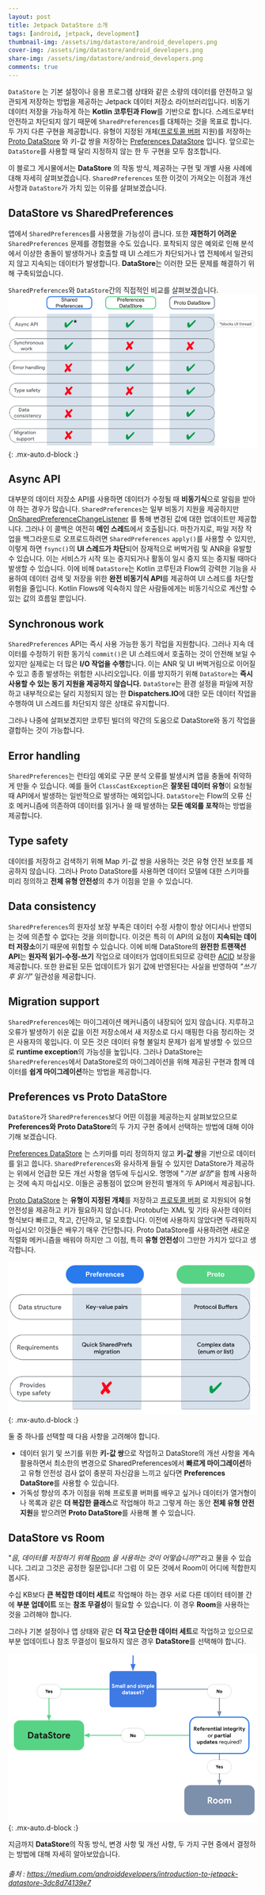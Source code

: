 ```yaml
---
layout: post
title: Jetpack DataStore 소개
tags: [android, jetpack, development]
thumbnail-img: /assets/img/datastore/android_developers.png
cover-img: /assets/img/datastore/android_developers.png
share-img: /assets/img/datastore/android_developers.png
comments: true
---
```

`DataStore` 는 기본 설정이나 응용 프로그램 상태와 같은 소량의 데이터를 안전하고 일관되게 저장하는 방법을 제공하는 Jetpack 데이터 저장소 라이브러리입니다. 비동기 데이터 저장을 가능하게 하는 **Kotlin 코루틴과 Flow**를 기반으로 합니다. 스레드로부터 안전하고 차단되지 않기 때문에 `SharedPreferences`를 대체하는 것을 목표로 합니다. 두 가지 다른 구현을 제공합니다. 유형이 지정된 개체([프로토콜 버퍼](https://developers.google.com/protocol-buffers) 지원)를 저장하는 [Proto DataStore](https://developer.android.com/topic/libraries/architecture/datastore?gclid=CjwKCAiA55mPBhBOEiwANmzoQtX8aFaxx5WFTDOpYVN429tF3U8X3BnZu8ZMfJhRqGtyme_PzaypHhoCQDsQAvD_BwE&gclsrc=aw.ds#datastore-typed) 와 키-값 쌍을 저장하는 [Preferences DataStore](https://developer.android.com/topic/libraries/architecture/datastore?gclid=CjwKCAiA55mPBhBOEiwANmzoQtX8aFaxx5WFTDOpYVN429tF3U8X3BnZu8ZMfJhRqGtyme_PzaypHhoCQDsQAvD_BwE&gclsrc=aw.ds#datastore-preferences) 입니다. 앞으로는 `DataStore`를 사용할 때 달리 지정하지 않는 한 두 구현을 모두 참조합니다.

이 블로그 게시물에서는 **DataStore** 의 작동 방식, 제공하는 구현 및 개별 사용 사례에 대해 자세히 살펴보겠습니다. `SharedPreferences` 또한 이것이 가져오는 이점과 개선 사항과 `DataStore`가 가치 있는 이유를 살펴보겠습니다.

## DataStore vs SharedPreferences
앱에서 `SharedPreferences`를 사용했을 가능성이 큽니다. 또한 **재현하기 어려운** `SharedPreferences` 문제를 경험했을 수도 있습니다. 포착되지 않은 예외로 인해 분석에서 이상한 충돌이 발생하거나 호출할 때 UI 스레드가 차단되거나 앱 전체에서 일관되지 않고 지속되는 데이터가 발생합니다. **DataStore**는 이러한 모든 문제를 해결하기 위해 구축되었습니다.

`SharedPreferences`와 `DataStore`간의 직접적인 비교를 살펴보겠습니다.
![datastore vs shared](/assets/img/datastore/datastore_shared.png){: .mx-auto.d-block :}

## Async API
대부분의 데이터 저장소 API를 사용하면 데이터가 수정될 때 **비동기식**으로 알림을 받아야 하는 경우가 많습니다. `SharedPreferences`는 일부 비동기 지원을 제공하지만 [OnSharedPreferenceChangeListener](https://developer.android.com/reference/android/content/SharedPreferences.OnSharedPreferenceChangeListener) 를 통해 변경된 값에 대한 업데이트만 제공합니다. 그러나 이 콜백은 여전히 **메인 스레드**에서 호출됩니다. 마찬가지로, 파일 저장 작업을 백그라운드로 오프로드하려면 `SharedPreferences` `apply()`를 사용할 수 있지만, 이렇게 하면 `fsync()`의 **UI 스레드가 차단**되어 잠재적으로 버벅거림 및 ANR을 유발할 수 있습니다. 이는 서비스가 시작 또는 중지되거나 활동이 일시 중지 또는 중지될 때마다 발생할 수 있습니다. 이에 비해 `DataStore`는 Kotlin 코루틴과 Flow의 강력한 기능을 사용하여 데이터 검색 및 저장을 위한 **완전 비동기식 API**를 제공하여 UI 스레드를 차단할 위험을 줄입니다. Kotlin Flows에 익숙하지 않은 사람들에게는 비동기식으로 계산할 수 있는 값의 흐름일 뿐입니다.

## Synchronous work
`SharedPreferences` API는 즉시 사용 가능한 동기 작업을 지원합니다. 그러나 지속 데이터를 수정하기 위한 동기식 `commit()`은 UI 스레드에서 호출하는 것이 안전해 보일 수 있지만 실제로는 더 많은 **I/O 작업을 수행**합니다. 이는 ANR 및 UI 버벅거림으로 이어질 수 있고 종종 발생하는 위험한 시나리오입니다. 이를 방지하기 위해 `DataStore`는 **즉시 사용할 수 있는 동기 지원을 제공하지 않습니다.** `DataStore`는 환경 설정을 파일에 저장하고 내부적으로는 달리 지정되지 않는 한 **Dispatchers.IO**에 대한 모든 데이터 작업을 수행하여 UI 스레드를 차단되지 않은 상태로 유지합니다.

그러나 나중에 살펴보겠지만 코루틴 빌더의 약간의 도움으로 DataStore와 동기 작업을 결합하는 것이 가능합니다.

## Error handling
`SharedPreferences`는 런타임 예외로 구문 분석 오류를 발생시켜 앱을 충돌에 취약하게 만들 수 있습니다. 예를 들어 `ClassCastException`은 **잘못된 데이터 유형**이 요청될 때 API에서 발생하는 일반적으로 발생하는 예외입니다. `DataStore`는 Flow의 오류 신호 메커니즘에 의존하여 데이터를 읽거나 쓸 때 발생하는 **모든 예외를 포착**하는 방법을 제공합니다.

## Type safety
데이터를 저장하고 검색하기 위해 Map 키-값 쌍을 사용하는 것은 유형 안전 보호를 제공하지 않습니다. 그러나 Proto DataStore를 사용하면 데이터 모델에 대한 스키마를 미리 정의하고 **전체 유형 안전성**의 추가 이점을 얻을 수 있습니다.

## Data consistency
`SharedPreferences`의 원자성 보장 부족은 데이터 수정 사항이 항상 어디서나 반영되는 것에 의존할 수 없다는 것을 의미합니다. 이것은 특히 이 API의 요점이 **지속되는 데이터 저장소**이기 때문에 위험할 수 있습니다. 이에 비해 DataStore의 **완전한 트랜잭션 API**는 **원자적 읽기-수정-쓰기** 작업으로 데이터가 업데이트되므로 강력한 [ACID](https://en.wikipedia.org/wiki/ACID) 보장을 제공합니다. 또한 완료된 모든 업데이트가 읽기 값에 반영된다는 사실을 반영하여 *"쓰기 후 읽기"* 일관성을 제공합니다.

## Migration support
`SharedPreferences`에는 마이그레이션 메커니즘이 내장되어 있지 않습니다. 지루하고 오류가 발생하기 쉬운 값을 이전 저장소에서 새 저장소로 다시 매핑한 다음 정리하는 것은 사용자의 몫입니다. 이 모든 것은 데이터 유형 불일치 문제가 쉽게 발생할 수 있으므로 **runtime exception**의 가능성을 높입니다. 그러나 DataStore는 `SharedPreferences`에서 DataStore로의 마이그레이션을 위해 제공된 구현과 함께 데이터를 **쉽게 마이그레이션**하는 방법을 제공합니다.

## Preferences vs Proto DataStore
`DataStore`가 `SharedPreferences`보다 어떤 이점을 제공하는지 살펴보았으므로 **Preferences와 Proto DataStore**의 두 가지 구현 중에서 선택하는 방법에 대해 이야기해 보겠습니다.

[Preferences DataStore](https://developer.android.com/topic/libraries/architecture/datastore?gclid=CjwKCAiA55mPBhBOEiwANmzoQtX8aFaxx5WFTDOpYVN429tF3U8X3BnZu8ZMfJhRqGtyme_PzaypHhoCQDsQAvD_BwE&gclsrc=aw.ds#datastore-preferences) 는 스키마를 미리 정의하지 않고 **키-값 쌍**을 기반으로 데이터를 읽고 씁니다. `SharedPreferences`와 유사하게 들릴 수 있지만 DataStore가 제공하는 위에서 언급한 모든 개선 사항을 염두에 두십시오. 명명에 "*기본 설정*"을 함께 사용하는 것에 속지 마십시오. 이들은 공통점이 없으며 완전히 별개의 두 API에서 제공됩니다.

[Proto DataStore](https://developer.android.com/topic/libraries/architecture/datastore?gclid=CjwKCAiA55mPBhBOEiwANmzoQtX8aFaxx5WFTDOpYVN429tF3U8X3BnZu8ZMfJhRqGtyme_PzaypHhoCQDsQAvD_BwE&gclsrc=aw.ds#datastore-typed) 는 **유형이 지정된 개체**를 저장하고 [프로토콜 버퍼](https://developers.google.com/protocol-buffers) 로 지원되어 유형 안전성을 제공하고 키가 필요하지 않습니다. Protobuf는 XML 및 기타 유사한 데이터 형식보다 빠르고, 작고, 간단하고, 덜 모호합니다. 이전에 사용하지 않았다면 두려워하지 마십시오! 이것들은 배우기 매우 간단합니다. Proto DataStore를 사용하려면 새로운 직렬화 메커니즘을 배워야 하지만 그 이점, 특히 **유형 안전성**이 그만한 가치가 있다고 생각합니다.

![datastore vs proto](/assets/img/datastore/datastore_proto.png){: .mx-auto.d-block :}

둘 중 하나를 선택할 때 다음 사항을 고려해야 합니다.

- 데이터 읽기 및 쓰기를 위한 **키-값 쌍**으로 작업하고 DataStore의 개선 사항을 계속 활용하면서 최소한의 변경으로 SharedPreferences에서 **빠르게 마이그레이션**하고 유형 안전성 검사 없이 충분히 자신감을 느끼고 싶다면 **Preferences DataStore**를 사용할 수 있습니다.
- 가독성 향상의 추가 이점을 위해 프로토콜 버퍼를 배우고 싶거나 데이터가 열거형이나 목록과 같은 **더 복잡한 클래스**로 작업해야 하고 그렇게 하는 동안 **전체 유형 안전 지원**을 받으려면 **Proto DataStore**를 사용해 볼 수 있습니다.

## DataStore vs Room
"*음, 데이터를 저장하기 위해 [Room](https://developer.android.com/training/data-storage/room) 을 사용하는 것이 어떻습니까?*"라고 물을 수 있습니다. 그리고 그것은 공정한 질문입니다! 그럼 이 모든 것에서 Room이 어디에 적합한지 봅시다.

수십 KB보다 **큰 복잡한 데이터 세트**로 작업해야 하는 경우 서로 다른 데이터 테이블 간에 **부분 업데이트** 또는 **참조 무결성**이 필요할 수 있습니다. 이 경우 **Room**을 사용하는 것을 고려해야 합니다.

그러나 기본 설정이나 앱 상태와 같은 **더 작고 단순한 데이터 세트**로 작업하고 있으므로 부분 업데이트나 참조 무결성이 필요하지 않은 경우 **DataStore**를 선택해야 합니다.

![datastore vs room](/assets/img/datastore/datastore_room.png){: .mx-auto.d-block :}

지금까지 **DataStore**의 작동 방식, 변경 사항 및 개선 사항, 두 가지 구현 중에서 결정하는 방법에 대해 자세히 알아보았습니다.

###### 출처 : https://medium.com/androiddevelopers/introduction-to-jetpack-datastore-3dc8d74139e7
